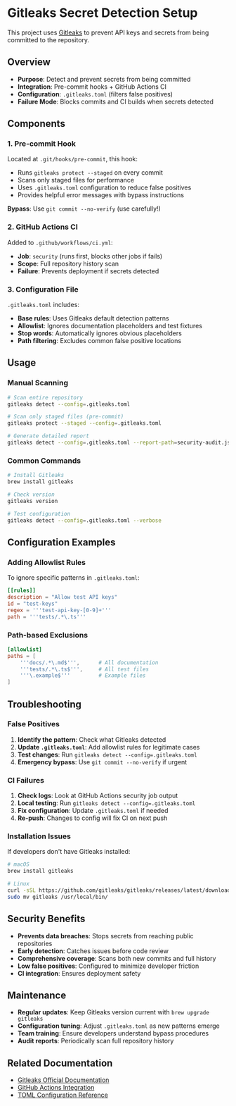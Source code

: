 # Gitleaks Secret Detection Setup

This project uses [Gitleaks](https://github.com/gitleaks/gitleaks) to prevent API keys and secrets from being committed to the repository.

## Overview

- **Purpose**: Detect and prevent secrets from being committed
- **Integration**: Pre-commit hooks + GitHub Actions CI
- **Configuration**: `.gitleaks.toml` (filters false positives)
- **Failure Mode**: Blocks commits and CI builds when secrets detected

## Components

### 1. Pre-commit Hook

Located at `.git/hooks/pre-commit`, this hook:

- Runs `gitleaks protect --staged` on every commit
- Scans only staged files for performance
- Uses `.gitleaks.toml` configuration to reduce false positives
- Provides helpful error messages with bypass instructions

**Bypass**: Use `git commit --no-verify` (use carefully!)

### 2. GitHub Actions CI

Added to `.github/workflows/ci.yml`:

- **Job**: `security` (runs first, blocks other jobs if fails)
- **Scope**: Full repository history scan
- **Failure**: Prevents deployment if secrets detected

### 3. Configuration File

`.gitleaks.toml` includes:

- **Base rules**: Uses Gitleaks default detection patterns
- **Allowlist**: Ignores documentation placeholders and test fixtures
- **Stop words**: Automatically ignores obvious placeholders
- **Path filtering**: Excludes common false positive locations

## Usage

### Manual Scanning

```bash
# Scan entire repository
gitleaks detect --config=.gitleaks.toml

# Scan only staged files (pre-commit)
gitleaks protect --staged --config=.gitleaks.toml

# Generate detailed report
gitleaks detect --config=.gitleaks.toml --report-path=security-audit.json
```

### Common Commands

```bash
# Install Gitleaks
brew install gitleaks

# Check version
gitleaks version

# Test configuration
gitleaks detect --config=.gitleaks.toml --verbose
```

## Configuration Examples

### Adding Allowlist Rules

To ignore specific patterns in `.gitleaks.toml`:

```toml
[[rules]]
description = "Allow test API keys"
id = "test-keys"
regex = '''test-api-key-[0-9]+'''
path = '''tests/.*\.ts'''
```

### Path-based Exclusions

```toml
[allowlist]
paths = [
    '''docs/.*\.md$''',      # All documentation
    '''tests/.*\.ts$''',     # All test files
    '''\.example$'''         # Example files
]
```

## Troubleshooting

### False Positives

1. **Identify the pattern**: Check what Gitleaks detected
2. **Update `.gitleaks.toml`**: Add allowlist rules for legitimate cases
3. **Test changes**: Run `gitleaks detect --config=.gitleaks.toml`
4. **Emergency bypass**: Use `git commit --no-verify` if urgent

### CI Failures

1. **Check logs**: Look at GitHub Actions security job output
2. **Local testing**: Run `gitleaks detect --config=.gitleaks.toml`
3. **Fix configuration**: Update `.gitleaks.toml` if needed
4. **Re-push**: Changes to config will fix CI on next push

### Installation Issues

If developers don't have Gitleaks installed:

```bash
# macOS
brew install gitleaks

# Linux
curl -sSL https://github.com/gitleaks/gitleaks/releases/latest/download/gitleaks_$(uname -s)_$(uname -m).tar.gz | tar -xz
sudo mv gitleaks /usr/local/bin/
```

## Security Benefits

- **Prevents data breaches**: Stops secrets from reaching public repositories
- **Early detection**: Catches issues before code review
- **Comprehensive coverage**: Scans both new commits and full history
- **Low false positives**: Configured to minimize developer friction
- **CI integration**: Ensures deployment safety

## Maintenance

- **Regular updates**: Keep Gitleaks version current with `brew upgrade gitleaks`
- **Configuration tuning**: Adjust `.gitleaks.toml` as new patterns emerge
- **Team training**: Ensure developers understand bypass procedures
- **Audit reports**: Periodically scan full repository history

## Related Documentation

- [Gitleaks Official Documentation](https://github.com/gitleaks/gitleaks)
- [GitHub Actions Integration](https://github.com/gitleaks/gitleaks-action)
- [TOML Configuration Reference](https://github.com/gitleaks/gitleaks#configuration)